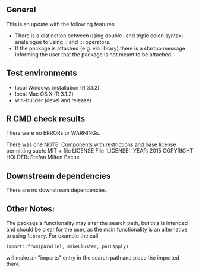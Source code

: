 ## General
This is an update with the following features:

* There is a distinction between using double- and triple colon syntax;
  analalogue to using :: and ::: operators.
* If the package is attached (e.g. via library) there is a startup message
  informing the user that the package is not meant to be attached.

## Test environments
* local Windows installation (R 3.1.2)
* local Mac OS X (R 3.1.2)
* win-builder (devel and release)

## R CMD check results
There were no ERRORs or WARNINGs.

There was one NOTE:
  Components with restrictions and base license permitting such:
  MIT + file LICENSE
  File 'LICENSE':
    YEAR: 2015
    COPYRIGHT HOLDER: Stefan Milton Bache

## Downstream dependencies
There are no downstream dependencies.

## Other Notes:
The package's functionality may alter the search path, but this
is intended and should be clear for the user, as the main functionality 
is an alternative to using `library`. For example the call 

`import::from(parallel, makeCluster, parLapply)`

will make an "imports" entry in the search path and place the
imported there.



